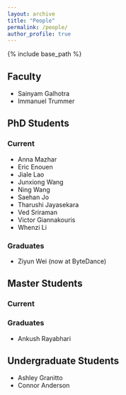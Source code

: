 ```yaml
---
layout: archive
title: "People"
permalink: /people/
author_profile: true
---
```


{% include base_path %}

## Faculty

- Sainyam Galhotra
- Immanuel Trummer

## PhD Students

### Current

- Anna Mazhar
- Eric Enouen
- Jiale Lao
- Junxiong Wang
- Ning Wang
- Saehan Jo
- Tharushi Jayasekara
- Ved Sriraman
- Victor Giannakouris
- Whenzi Li

### Graduates

- Ziyun Wei (now at ByteDance)

## Master Students

### Current

### Graduates

- Ankush Rayabhari

## Undergraduate Students

- Ashley Granitto
- Connor Anderson
